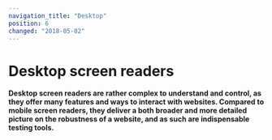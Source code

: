 ```yaml
---
navigation_title: "Desktop"
position: 6
changed: "2018-05-02"
---
```


# Desktop screen readers

**Desktop screen readers are rather complex to understand and control, as they offer many features and ways to interact with websites. Compared to mobile screen readers, they deliver a both broader and more detailed picture on the robustness of a website, and as such are indispensable testing tools.**
